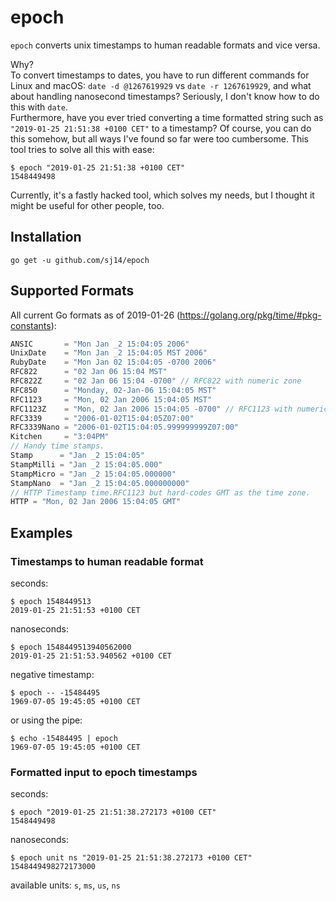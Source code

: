# epoch

`epoch` converts unix timestamps to human readable formats and vice versa.

Why?  
To convert timestamps to dates, you have to run different commands for Linux and macOS: `date -d @1267619929` vs `date -r 1267619929`, and what about handling nanosecond timestamps? Seriously, I don't know how to do this with `date`.  
Furthermore, have you ever tried converting a time formatted string such as `"2019-01-25 21:51:38 +0100 CET"` to a timestamp? Of course, you can do this somehow, but all ways I've found so far were too cumbersome. This tool tries to solve all this with ease:

```text
$ epoch "2019-01-25 21:51:38 +0100 CET"
1548449498
```

Currently, it's a fastly hacked tool, which solves my needs, but I thought it might be useful for other people, too.

## Installation

``` text
go get -u github.com/sj14/epoch
```

## Supported Formats

All current Go formats as of 2019-01-26 (https://golang.org/pkg/time/#pkg-constants):

``` go
ANSIC       = "Mon Jan _2 15:04:05 2006"
UnixDate    = "Mon Jan _2 15:04:05 MST 2006"
RubyDate    = "Mon Jan 02 15:04:05 -0700 2006"
RFC822      = "02 Jan 06 15:04 MST"
RFC822Z     = "02 Jan 06 15:04 -0700" // RFC822 with numeric zone
RFC850      = "Monday, 02-Jan-06 15:04:05 MST"
RFC1123     = "Mon, 02 Jan 2006 15:04:05 MST"
RFC1123Z    = "Mon, 02 Jan 2006 15:04:05 -0700" // RFC1123 with numeric zone
RFC3339     = "2006-01-02T15:04:05Z07:00"
RFC3339Nano = "2006-01-02T15:04:05.999999999Z07:00"
Kitchen     = "3:04PM"
// Handy time stamps.
Stamp      = "Jan _2 15:04:05"
StampMilli = "Jan _2 15:04:05.000"
StampMicro = "Jan _2 15:04:05.000000"
StampNano  = "Jan _2 15:04:05.000000000"
// HTTP Timestamp time.RFC1123 but hard-codes GMT as the time zone.
HTTP = "Mon, 02 Jan 2006 15:04:05 GMT"
```

## Examples

### Timestamps to human readable format

seconds:

``` text
$ epoch 1548449513
2019-01-25 21:51:53 +0100 CET
```

nanoseconds:

``` text
$ epoch 1548449513940562000
2019-01-25 21:51:53.940562 +0100 CET
```

negative timestamp:

``` text
$ epoch -- -15484495
1969-07-05 19:45:05 +0100 CET
```

or using the pipe:

``` text
$ echo -15484495 | epoch
1969-07-05 19:45:05 +0100 CET
```

### Formatted input to epoch timestamps

seconds:

``` text
$ epoch "2019-01-25 21:51:38.272173 +0100 CET"
1548449498
```

nanoseconds:

```text
$ epoch unit ns "2019-01-25 21:51:38.272173 +0100 CET"
1548449498272173000
```

available units: `s`, `ms`, `us`, `ns`
